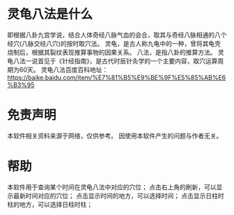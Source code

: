 # 灵龟八法是什么 #
即根据八卦九宫学说，结合人体奇经八脉气血的会合，取其与奇经八脉相通的八个经穴(八脉交经八穴)的按时取穴法。
灵龟，是古人称九龟中的一种，曾将其龟壳烧制后，根据其裂纹表现推算事物的因果关系。
八法，是指八卦的推算方法。
灵龟八法一说首见于《针经指南》，是古代时辰针灸学的一个主要内容，取穴运算周期为60天。
灵龟八法百度百科地址：
https://baike.baidu.com/item/%E7%81%B5%E9%BE%9F%E5%85%AB%E6%B3%95

# 免责声明 #
本软件相关资料来源于网络，仅供参考。
因使用本软件产生的问题与作者无关。

# 帮助 #
本软件用于查询某个时间在灵龟八法中对应的穴位；
点击右上角的刷新，可以显示最新时间对应的穴位；
点击显示时间的地方，可以选择时间；
点击显示日柱时柱的地方，可以选择日柱时柱；
